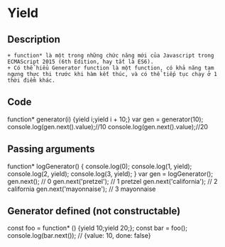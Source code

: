 # Yield
## Description
	+ function* là một trong những chức năng mới của Javascript trong ECMAScript 2015 (6th Edition, hay tắt là ES6).
	+ Có thể hiểu Generator function là một function, có khả năng tạm ngưng thực thi trước khi hàm kết thúc, và có thể tiếp tục chạy ở 1 thời điểm khác.
## Code
function* generator(i) {yield i;yield i + 10;}
var gen = generator(10);
console.log(gen.next().value);//10
console.log(gen.next().value);//20

## Passing arguments
function* logGenerator() {
  console.log(0);
  console.log(1, yield);
  console.log(2, yield);
  console.log(3, yield);
}
var gen = logGenerator();
gen.next();             // 0
gen.next('pretzel');    // 1 pretzel
gen.next('california'); // 2 california
gen.next('mayonnaise'); // 3 mayonnaise

## Generator defined (not constructable)
const foo = function* () {yield 10;yield 20;};
const bar = foo();
console.log(bar.next()); // {value: 10, done: false}
